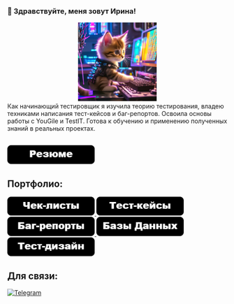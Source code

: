 ### 🎯 Здравствуйте, меня зовут Ирина!
<div align="center"> 
  <img src="https://github.com/IrinaSDr/irinasdr/blob/main/assets/cat.png" alt="The Cat" width="180"/>
</div>
Как начинающий тестировщик я изучила теорию тестирования, владею техниками написания тест-кейсов и баг-репортов. Освоила основы работы с YouGile и TestIT. 
Готова к обучению и применению полученных знаний в реальных проектах.

## 
<a href="https://drive.google.com/file/d/1FBohSQaTbviqTgRmXwOCbLWF9JbcrE5l/view?usp=sharing" target="_blank">
  <img src="https://github.com/IrinaSDr/irinasdr/blob/main/assets/rez.png" alt="rezume" width="200"/>
</a>


## Портфолио:
<a href="https://docs.google.com/spreadsheets/d/1urQNjxcuVjekhh3uBRE5ml-wocPt8QRMuDcLoTZzw-E/edit?usp=sharing" target="_blank">
  <img src="https://github.com/IrinaSDr/irinasdr/blob/main/assets/chek.png" alt="Чек-листы" width="200"/>
</a>
<a href="https://docs.google.com/spreadsheets/d/1xWSQZ5o_ZcTzMX12lGDwwgHAtHIzQ5m8gipH63ILras/edit?usp=sharing" target="_blank">
  <img src="https://github.com/IrinaSDr/irinasdr/blob/main/assets/test.png" alt="Тест-кейсы" width="200"/>
</a>
<a href="https://docs.google.com/spreadsheets/d/1iDhfQma4gn-jIItFiwnZAnkW4QUuSeB_wAg5FsfW_Nc/edit?usp=sharing" target="_blank">
  <img src="https://github.com/IrinaSDr/irinasdr/blob/main/assets/bag.png" alt="Баг-репорты" width="200"/>
</a>
<a href="https://drive.google.com/file/d/1H2QiXJJjtYkr9EvjzrocTyyln2xc-t6P/view?usp=sharing" target="_blank">
  <img src="https://github.com/IrinaSDr/irinasdr/blob/main/assets/bd.png" alt="Базы Данных" width="200"/>
</a>
<a href="https://drive.google.com/file/d/19V8NpMo4zybqe4uDI6betNR0q9-o1UJS/view?usp=sharing" target="_blank">
  <img src="https://github.com/IrinaSDr/irinasdr/blob/main/assets/dizain.png" alt="Примеры техник тест-дизайна" width="200"/>
</a>


## Для связи:
[![Telegram](https://img.shields.io/badge/-Telegram-090909?style=for-the-badge&logo=telegram&logoColor=27A0D9)](https://t.me/irina_s_dr)
